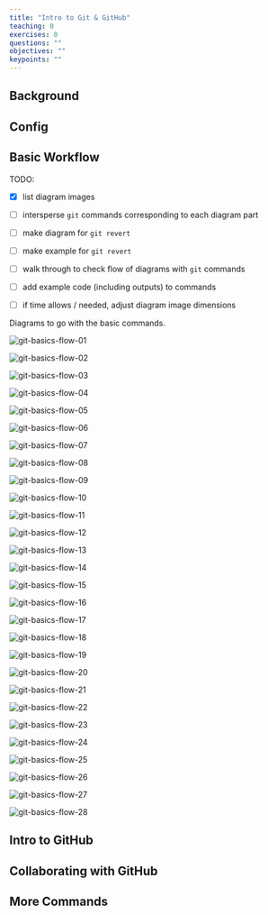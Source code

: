 ```yaml
---
title: "Intro to Git & GitHub"
teaching: 0
exercises: 0
questions: ""
objectives: ""
keypoints: ""
---
```


## Background

## Config

## Basic Workflow

TODO:

- [x] list diagram images

- [ ] intersperse `git` commands corresponding to each diagram part

- [ ] make diagram for `git revert`

- [ ] make example for `git revert`

- [ ] walk through to check flow of diagrams with `git` commands

- [ ] add example code (including outputs) to commands

- [ ] if time allows / needed, adjust diagram image dimensions

Diagrams to go with the basic commands.

![git-basics-flow-01](../fig/git-basics/20201117-git-01.png)  

![git-basics-flow-02](../fig/git-basics/20201117-git-02.png) 

![git-basics-flow-03](../fig/git-basics/20201117-git-03.png) 

![git-basics-flow-04](../fig/git-basics/20201117-git-04.png) 

![git-basics-flow-05](../fig/git-basics/20201117-git-05.png) 

![git-basics-flow-06](../fig/git-basics/20201117-git-06.png) 

![git-basics-flow-07](../fig/git-basics/20201117-git-07.png) 

![git-basics-flow-08](../fig/git-basics/20201117-git-08=05.png)

![git-basics-flow-09](../fig/git-basics/20201117-git-09.png) 

![git-basics-flow-10](../fig/git-basics/20201117-git-10.png) 

![git-basics-flow-11](../fig/git-basics/20201117-git-11=9.png)

![git-basics-flow-12](../fig/git-basics/20201117-git-12.png) 

![git-basics-flow-13](../fig/git-basics/20201117-git-13.png) 

![git-basics-flow-14](../fig/git-basics/20201117-git-14.png) 

![git-basics-flow-15](../fig/git-basics/20201117-git-15.png) 

![git-basics-flow-16](../fig/git-basics/20201117-git-16=13.png)

![git-basics-flow-17](../fig/git-basics/20201117-git-17.png) 

![git-basics-flow-18](../fig/git-basics/20201117-git-18.png) 

![git-basics-flow-19](../fig/git-basics/20201117-git-19.png) 

![git-basics-flow-20](../fig/git-basics/20201117-git-20.png) 

![git-basics-flow-21](../fig/git-basics/20201117-git-21=19.png)

![git-basics-flow-22](../fig/git-basics/20201117-git-22.png) 

![git-basics-flow-23](../fig/git-basics/20201117-git-23.png) 

![git-basics-flow-24](../fig/git-basics/20201117-git-24=22.png)

![git-basics-flow-25](../fig/git-basics/20201117-git-25.png) 

![git-basics-flow-26](../fig/git-basics/20201117-git-26.png) 

![git-basics-flow-27](../fig/git-basics/20201117-git-27.png) 

![git-basics-flow-28](../fig/git-basics/20201117-git-28.png) 

## Intro to GitHub

## Collaborating with GitHub

## More Commands
